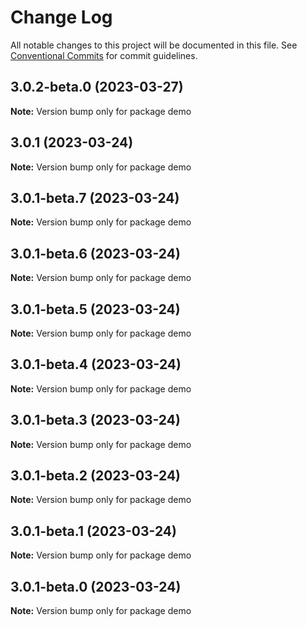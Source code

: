 # Change Log

All notable changes to this project will be documented in this file.
See [Conventional Commits](https://conventionalcommits.org) for commit guidelines.

## 3.0.2-beta.0 (2023-03-27)

**Note:** Version bump only for package demo





## 3.0.1 (2023-03-24)

**Note:** Version bump only for package demo





## 3.0.1-beta.7 (2023-03-24)

**Note:** Version bump only for package demo





## 3.0.1-beta.6 (2023-03-24)

**Note:** Version bump only for package demo





## 3.0.1-beta.5 (2023-03-24)

**Note:** Version bump only for package demo





## 3.0.1-beta.4 (2023-03-24)

**Note:** Version bump only for package demo





## 3.0.1-beta.3 (2023-03-24)

**Note:** Version bump only for package demo





## 3.0.1-beta.2 (2023-03-24)

**Note:** Version bump only for package demo





## 3.0.1-beta.1 (2023-03-24)

**Note:** Version bump only for package demo





## 3.0.1-beta.0 (2023-03-24)

**Note:** Version bump only for package demo
